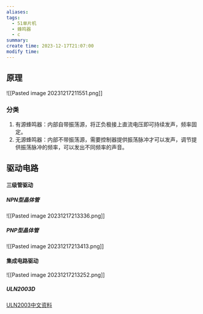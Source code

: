 ```yaml
---
aliases: 
tags:
  - 51单片机
  - 蜂鸣器
  - c
summary: 
create time: 2023-12-17T21:07:00
modify time:
---
```

## 原理

![[Pasted image 20231217211551.png]]

### 分类

1. 有源蜂鸣器：内部自带振荡源，将正负极接上直流电压即可持续发声，频率固定。
2. 无源蜂鸣器：内部不带振荡源，需要控制器提供振荡脉冲才可以发声，调节提供振荡脉冲的频率，可以发出不同频率的声音。

## 驱动电路

#### 三级管驱动

##### NPN型晶体管

![[Pasted image 20231217213336.png]]

##### PNP型晶体管

![[Pasted image 20231217213413.png]]

#### 集成电路驱动

![[Pasted image 20231217213252.png]]

##### ULN2003D

[ULN2003中文资料](./attachments/ULN2003中文资料)

